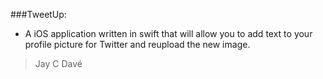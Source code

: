###TweetUp:
* A iOS application written in swift that will allow you to add text to your profile picture for Twitter and reupload the new image.
    
> Jay C Davé

